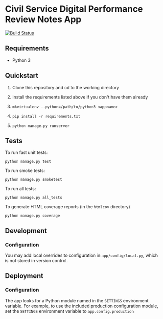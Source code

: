 # Civil Service Digital Performance Review Notes App

[![Build Status](https://travis-ci.org/crossgovernmentservices/csd-notes.svg)](https://travis-ci.org/crossgovernmentservices/csd-notes)


## Requirements

- Python 3


## Quickstart

1. Clone this repository and cd to the working directory

2. Install the requirements listed above if you don't have them already

3. `mkvirtualenv --python=/path/to/python3 <appname>`

4. `pip install -r requirements.txt`

5. `python manage.py runserver`


## Tests

To run fast unit tests:
```
python manage.py test
```

To run smoke tests:
```
python manage.py smoketest
```

To run all tests:
```
python manage.py all_tests
```

To generate HTML coverage reports (in the `htmlcov` directory)
```
python manage.py coverage
```


## Development

### Configuration

You may add local overrides to configuration in `app/config/local.py`, which is
not stored in version control.


## Deployment

### Configuration

The app looks for a Python module named in the `SETTINGS` environment variable.
For example, to use the included production configuration module, set the
`SETTINGS` environment variable to `app.config.production`


